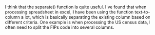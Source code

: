 I think that the separate() function is quite useful. I've found that when processing spreadsheet in excel, I have been using the function text-to-column a lot, which is basically separating the existing column based on different criteria. One example is when processing the US census data, I often need to split the FIPs code into several columns.